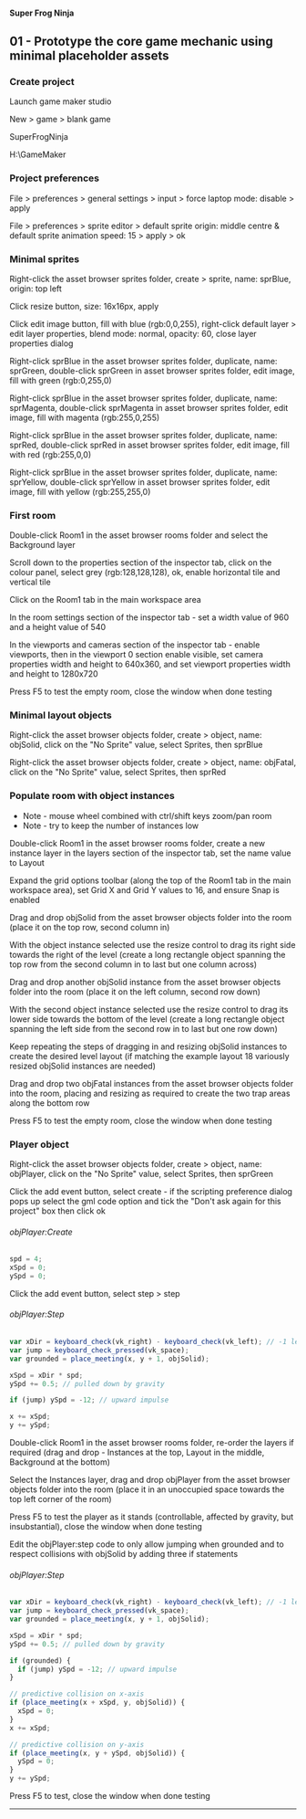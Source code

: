 #### Super Frog Ninja

## 01 - Prototype the core game mechanic using minimal placeholder assets

### Create project

Launch game maker studio

New > game > blank game

SuperFrogNinja

H:\GameMaker

### Project preferences

File > preferences > general settings > input > force laptop mode: disable > apply

File > preferences > sprite editor > default sprite origin: middle centre & default sprite animation speed: 15 > apply > ok

### Minimal sprites

Right-click the asset browser sprites folder, create > sprite, name: sprBlue, origin: top left

Click resize button, size: 16x16px, apply

Click edit image button, fill with blue (rgb:0,0,255), right-click default layer > edit layer properties, blend mode: normal, opacity: 60, close layer properties dialog

Right-click sprBlue in the asset browser sprites folder, duplicate, name: sprGreen, double-click sprGreen in asset browser sprites folder, edit image, fill with green (rgb:0,255,0)

Right-click sprBlue in the asset browser sprites folder, duplicate, name: sprMagenta, double-click sprMagenta in asset browser sprites folder, edit image, fill with magenta (rgb:255,0,255)

Right-click sprBlue in the asset browser sprites folder, duplicate, name: sprRed, double-click sprRed in asset browser sprites folder, edit image, fill with red (rgb:255,0,0)

Right-click sprBlue in the asset browser sprites folder, duplicate, name: sprYellow, double-click sprYellow in asset browser sprites folder, edit image, fill with yellow (rgb:255,255,0)

### First room

Double-click Room1 in the asset browser rooms folder and select the Background layer

Scroll down to the properties section of the inspector tab, click on the colour panel, select grey (rgb:128,128,128), ok, enable horizontal tile and vertical tile

Click on the Room1 tab in the main workspace area

In the room settings section of the inspector tab - set a width value of 960 and a height value of 540

In the viewports and cameras section of the inspector tab - enable viewports, then in the viewport 0 section enable visible, set camera properties width and height to 640x360, and set viewport properties width and height to 1280x720

Press F5 to test the empty room, close the window when done testing

### Minimal layout objects

Right-click the asset browser objects folder, create > object, name: objSolid, click on the "No Sprite" value, select Sprites, then sprBlue

Right-click the asset browser objects folder, create > object, name: objFatal, click on the "No Sprite" value, select Sprites, then sprRed

### Populate room with object instances

* Note - mouse wheel combined with ctrl/shift keys zoom/pan room
* Note - try to keep the number of instances low

Double-click Room1 in the asset browser rooms folder, create a new instance layer in the layers section of the inspector tab, set the name value to Layout

Expand the grid options toolbar (along the top of the Room1 tab in the main workspace area), set Grid X and Grid Y values to 16, and ensure Snap is enabled

Drag and drop objSolid from the asset browser objects folder into the room (place it on the top row, second column in)

With the object instance selected use the resize control to drag its right side towards the right of the level (create a long rectangle object spanning the top row from the second column in to last but one column across)

Drag and drop another objSolid instance from the asset browser objects folder into the room (place it on the left column, second row down)

With the second object instance selected use the resize control to drag its lower side towards the bottom of the level (create a long rectangle object spanning the left side from the second row in to last but one row down)

Keep repeating the steps of dragging in and resizing objSolid instances to create the desired level layout (if matching the example layout 18 variously resized objSolid instances are needed)

Drag and drop two objFatal instances from the asset browser objects folder into the room, placing and resizing as required to create the two trap areas along the bottom row

Press F5 to test the empty room, close the window when done testing

### Player object

Right-click the asset browser objects folder, create > object, name: objPlayer, click on the "No Sprite" value, select Sprites, then sprGreen

Click the add event button, select create - if the scripting preference dialog pops up select the gml code option and tick the "Don't ask again for this project" box then click ok

###### objPlayer:Create
```javascript
spd = 4;
xSpd = 0;
ySpd = 0;
```

Click the add event button, select step > step

###### objPlayer:Step
```javascript
var xDir = keyboard_check(vk_right) - keyboard_check(vk_left); // -1 left, 0 none, +1 right
var jump = keyboard_check_pressed(vk_space);
var grounded = place_meeting(x, y + 1, objSolid);

xSpd = xDir * spd;
ySpd += 0.5; // pulled down by gravity

if (jump) ySpd = -12; // upward impulse

x += xSpd;
y += ySpd;
```

Double-click Room1 in the asset browser rooms folder, re-order the layers if required (drag and drop - Instances at the top, Layout in the middle, Background at the bottom)

Select the Instances layer, drag and drop objPlayer from the asset browser objects folder into the room (place it in an unoccupied space towards the top left corner of the room)

Press F5 to test the player as it stands (controllable, affected by gravity, but insubstantial), close the window when done testing

Edit the objPlayer:step code to only allow jumping when grounded and to respect collisions with objSolid by adding three if statements

###### objPlayer:Step
```javascript
var xDir = keyboard_check(vk_right) - keyboard_check(vk_left); // -1 left, 0 none, +1 right
var jump = keyboard_check_pressed(vk_space);
var grounded = place_meeting(x, y + 1, objSolid);

xSpd = xDir * spd;
ySpd += 0.5; // pulled down by gravity

if (grounded) {
  if (jump) ySpd = -12; // upward impulse
}

// predictive collision on x-axis
if (place_meeting(x + xSpd, y, objSolid)) {
  xSpd = 0;
}
x += xSpd;

// predictive collision on y-axis
if (place_meeting(x, y + ySpd, objSolid)) {
  ySpd = 0;
}
y += ySpd;
```

Press F5 to test, close the window when done testing

-----
